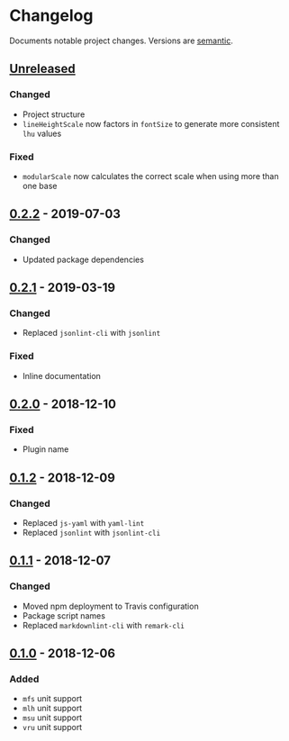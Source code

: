 # Changelog

Documents notable project changes. Versions are [semantic][].

## [Unreleased][]

### Changed

- Project structure
- `lineHeightScale` now factors in `fontSize` to generate more consistent `lhu`
  values

### Fixed

- `modularScale` now calculates the correct scale when using more than one base

## [0.2.2][] - 2019-07-03

### Changed

- Updated package dependencies

## [0.2.1][] - 2019-03-19

### Changed

- Replaced `jsonlint-cli` with `jsonlint`

### Fixed

- Inline documentation

## [0.2.0][] - 2018-12-10

### Fixed

- Plugin name

## [0.1.2][] - 2018-12-09

### Changed

- Replaced `js-yaml` with `yaml-lint`
- Replaced `jsonlint` with `jsonlint-cli`

## [0.1.1][] - 2018-12-07

### Changed

- Moved npm deployment to Travis configuration
- Package script names
- Replaced `markdownlint-cli` with `remark-cli`

## [0.1.0][] - 2018-12-06

### Added

- `mfs` unit support
- `mlh` unit support
- `msu` unit support
- `vru` unit support

[unreleased]: https://github.com/mgsisk/eslint-config/compare/v0.2.2...HEAD
[0.2.2]: https://github.com/mgsisk/eslint-config/compare/v0.2.1...v0.2.2
[0.2.1]: https://github.com/mgsisk/eslint-config/compare/v0.2.0...v0.2.1
[0.2.0]: https://github.com/mgsisk/eslint-config/compare/v0.1.2...v0.2.0
[0.1.2]: https://github.com/mgsisk/eslint-config/compare/v0.1.1...v0.1.2
[0.1.1]: https://github.com/mgsisk/eslint-config/compare/v0.1.0...v0.1.1
[0.1.0]: https://github.com/mgsisk/postcss-modular-rhythm/tree/v0.1.0
[semantic]: https://semver.org
